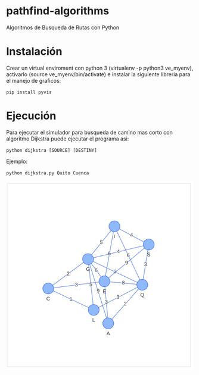 # pathfind-algorithms
Algoritmos de Busqueda de Rutas con Python

# Instalación
Crear un virtual enviroment con python 3 (virtualenv -p python3 ve_myenv), activarlo (source ve_myenv/bin/activate) e instalar la siguiente libreria para el manejo de graficos:

```
pip install pyvis
```

# Ejecución
Para ejecutar el simulador para busqueda de camino mas corto con algoritmo Dijkstra puede ejecutar el programa asi:

```
python dijkstra [SOURCE] [DESTINY]
```

Ejemplo:

```
python dijkstra.py Quito Cuenca
```

![Grafo Generado](graph.png)
